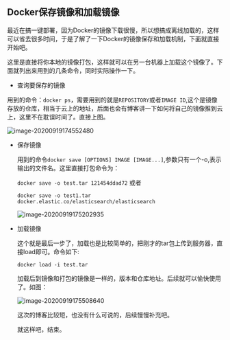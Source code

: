 ## Docker保存镜像和加载镜像

​	最近在搞一键部署，因为Docker的镜像下载很慢，所以想搞成离线加载的，这样可以省去很多时间，于是了解了一下Docker的镜像保存和加载机制，下面就直接开始吧。

​	这里是直接将你本地的镜像打包，这样就可以在另一台机器上加载这个镜像了。下面就列出来用到的几条命令，同时实际操作一下。

*  查询要保存的镜像

  ​	用到的命令：`docker ps`，需要用到的就是`REPOSITORY`或者`IMAGE ID`,这个是镜像存放的仓库，相当于云上的地址，后面也会有博客讲一下如何将自己的镜像推到云上，这里不在耽误时间了。直接上图。

  ![image-20200919174552480](https://1162210866.oss-cn-beijing.aliyuncs.com/uPic/image-20200919174552480.png)

* 保存镜像

  ​	用到的命令`docker save [OPTIONS] IMAGE [IMAGE...]`,参数只有一个-o,表示输出的文件名。这里直接打包命令为：

  `docker save -o test.tar 121454ddad72` 或者

  `docker save -o test1.tar docker.elastic.co/elasticsearch/elasticsearch`

  ![image-20200919175202935](https://1162210866.oss-cn-beijing.aliyuncs.com/uPic/image-20200919175202935.png)

* 加载镜像

  这个就是最后一步了，加载也是比较简单的，把刚才的tar包上传到服务器，直接load即可。命令如下:

  `docker load -i test.tar`

  加载后到镜像和打包的镜像是一样的，版本和仓库地址。后续就可以愉快使用了。如图：

  ![image-20200919175508640](https://1162210866.oss-cn-beijing.aliyuncs.com/uPic/image-20200919175508640.png)




  这次的博客比较短，也没有什么可说的，后续慢慢补充吧。

  就这样吧，结束。
